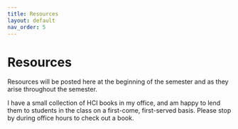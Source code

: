```yaml
---
title: Resources
layout: default
nav_order: 5
---
```

# Resources

Resources will be posted here at the beginning of the semester and as they arise throughout the semester.

I have a small collection of HCI books in my office, and am happy to lend them to students in the class on a first-come, first-served basis. Please stop by during office hours to check out a book. 